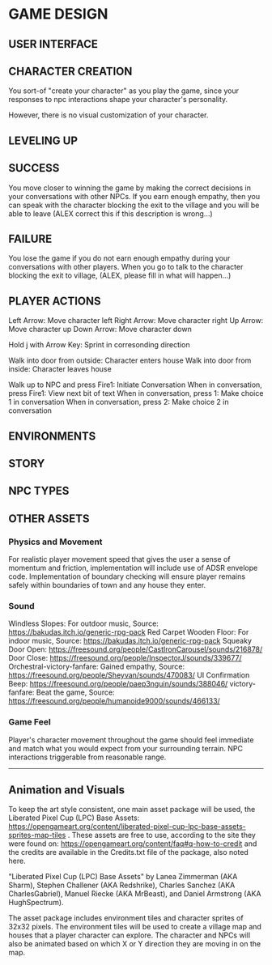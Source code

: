 # GAME DESIGN

## USER INTERFACE

## CHARACTER CREATION
You sort-of "create your character" as you play the game, since your responses
to npc interactions shape your character's personality.

However, there is no visual customization of your character.

## LEVELING UP

## SUCCESS
You move closer to winning the game by making the correct decisions in your
conversations with other NPCs. If you earn enough empathy, then you can speak
with the character blocking the exit to the village and you will be able to
leave (ALEX correct this if this description is wrong...)

## FAILURE
You lose the game if you do not earn enough empathy during your conversations
with other players. When you go to talk to the character blocking the exit to
village, (ALEX, please fill in what will happen...)

## PLAYER ACTIONS
Left Arrow: Move character left
Right Arrow: Move character right
Up Arrow: Move character up
Down Arrow: Move character down

Hold j with Arrow Key: Sprint in corresonding direction

Walk into door from outside: Character enters house
Walk into door from inside: Character leaves house

Walk up to NPC and press Fire1: Initiate Conversation
When in conversation, press Fire1: View next bit of text
When in conversation, press 1: Make choice 1 in conversation
When in conversation, press 2: Make choice 2 in conversation

## ENVIRONMENTS

## STORY

## NPC TYPES

## OTHER ASSETS

### Physics and Movement
For realistic player movement speed that gives the user a sense of momentum
and friction, implementation will include use of ADSR envelope code. 
Implementation of boundary checking will ensure player remains safely within
boundaries of town and any house they enter. 

### Sound
Windless Slopes: For outdoor music, Source: https://bakudas.itch.io/generic-rpg-pack
Red Carpet Wooden Floor: For indoor music, Source: https://bakudas.itch.io/generic-rpg-pack
Squeaky Door Open: https://freesound.org/people/CastIronCarousel/sounds/216878/
Door Close: https://freesound.org/people/InspectorJ/sounds/339677/
Orchestral-victory-fanfare: Gained empathy, Source: https://freesound.org/people/Sheyvan/sounds/470083/
UI Confirmation Beep: https://freesound.org/people/paep3nguin/sounds/388046/
victory-fanfare: Beat the game, Source: https://freesound.org/people/humanoide9000/sounds/466133/

### Game Feel
Player's character movement throughout the game should feel immediate and 
match what you would expect from your surrounding terrain. NPC interactions
triggerable from reasonable range. 

___
## Animation and Visuals
To keep the art style consistent, one main asset package will be used, the Liberated Pixel Cup (LPC) Base Assets: https://opengameart.org/content/liberated-pixel-cup-lpc-base-assets-sprites-map-tiles . These assets are free to use, according to the site they were found on: https://opengameart.org/content/faq#q-how-to-credit and the credits are available in the Credits.txt file of the package, also noted here.

"Liberated Pixel Cup (LPC) Base Assets" by Lanea Zimmerman (AKA Sharm), Stephen Challener (AKA Redshrike), Charles Sanchez (AKA CharlesGabriel), Manuel Riecke (AKA MrBeast), and Daniel Armstrong (AKA HughSpectrum).

The asset package includes environment tiles and character sprites of 32x32 pixels. The environment tiles will be used to create a village map and houses that a player character can explore. The character and NPCs will also be animated based on which X or Y direction they are moving in on the map. 
